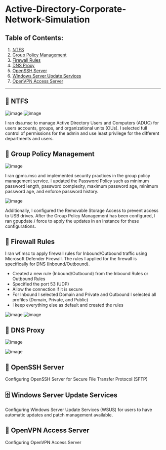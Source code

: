 # Active-Directory-Corporate-Network-Simulation

## Table of Contents:

1. [NTFS](#-NTFS)
2. [Group Policy Management](#-Group-Policy-Management)
3. [Firewall Rules](#-Firewall-Rules)
4. [DNS Proxy](#-DNS-Proxy)
5. [OpenSSH Server](#-OpenSSH-Server) 
6. [Windows Server Update Services](#-WindowsServer-Update-Services)
7. [OpenVPN Access Server](#-OpenVPN-Access-Server)


_____________________________________________________________________________________________________________________________________________________________________________________________________________________

## 📁 NTFS

  ![image](https://github.com/user-attachments/assets/c2a15292-a52f-4d7c-a547-d1859f548877)  ![image](https://github.com/user-attachments/assets/e31751de-caf6-4764-aed9-43d32804f9ea)


I ran dsa.msc to manage Active Directory Users and Computers (ADUC) for users accounts, groups, and organizational units (OUs). I selected full control of permissions for the admin and use least privilege for the different departments and users. 

## 📑 Group Policy Management

![image](https://github.com/user-attachments/assets/52db9189-e41d-44b7-b15b-c56e22ad3e68)




I ran gpmc.msc and implemented security practices in the group policy management service. I updated the Password Policy such as minimum password length, password complexity, maximum password age, minimum password age, and enforce password history. 

![image](https://github.com/user-attachments/assets/de923ed8-185c-407e-b0ae-86e646bebe83)

Additionally, I configured the Removable Storage Access to prevent access to USB drives. After the Group Policy Management has been configured, I ran gpupdate / force to apply the updates in an instance for these configurations. 

## 🧱 Firewall Rules

I ran wf.msc to apply firewall rules for Inbound/Outbound traffic using Microsoft Defender Firewall. The rules I applied for the firewall is specifically for DNS (Inbound/Outbound). 

- Created a new rule (Inbound/Outbound) from the Inbound Rules or Outbound Rules
- Specified the port 53 (UDP)
- Allow the connection if it is secure
- For Inbound I selected Domain and Private and Outbound I selected all profiles (Domain, Private, and Public)
- I keep everything else as default and created the rules

![image](https://github.com/user-attachments/assets/680bfcc9-9128-452e-9d76-2c1092f13659)  ![image](https://github.com/user-attachments/assets/f97714ff-0f03-490e-bec0-05754d70cb36)

## 📱 DNS Proxy

![image](https://github.com/user-attachments/assets/305506bf-1317-40c7-bcbe-bc1b22b11675)

![image](https://github.com/user-attachments/assets/79bfb84a-d59e-44a5-99e6-2d905ab14376)

## 🐚 OpenSSH Server

Configuring OpenSSH Server for Secure File Transfer Protocol (SFTP)


## 🗄️ Windows Server Update Services

Configuring Windows Server Update Services (WSUS) for users to have automatic updates and patch management available. 

## 🔐 OpenVPN Access Server
Configuring OpenVPN Access Server  

